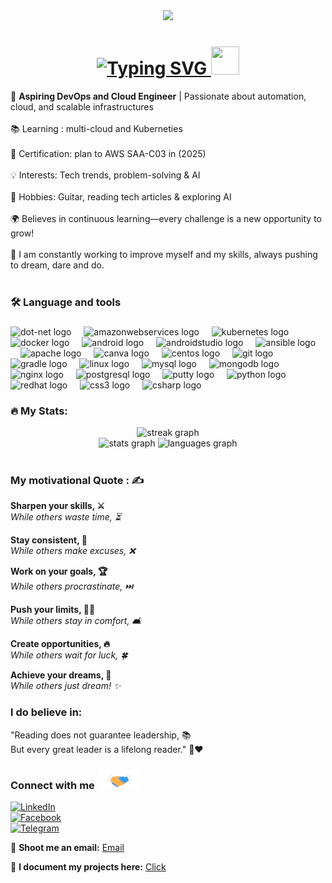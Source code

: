 <div align="center">
  <img height="171" src="https://user-images.githubusercontent.com/74038190/212749171-b84692a8-2b04-4e3b-93ca-ac14705da224.gif"  />
</div>

<h1 align="center">
  <a href="https://git.io/typing-svg">
    <img src="https://readme-typing-svg.herokuapp.com?font=Fira+Code&size=30&duration=3000&pause=1000&color=22C55E&center=true&vCenter=true&random=false&width=500&lines=Hey+there%2C+I'm+Suresh+Bk!" alt="Typing SVG" />
  </a>
  <img src="https://media4.giphy.com/media/v1.Y2lkPTc5MGI3NjExNGVzYWpmb3c1dTU2amhpemtxajB3a29rcXI4NnQzbmJ4cHZ5dHFreCZlcD12MV9pbnRlcm5hbF9naWZfYnlfaWQmY3Q9cw/6A3wecy5U7aI9lNJVH/giphy.gif" width="45px" height="45px" />
</h1>

<p align="left">🚀 <b>Aspiring DevOps and Cloud Engineer</b> | Passionate about automation, cloud, and scalable infrastructures<br><br>📚 Learning : multi-cloud and Kuberneties<br><br>🎯 Certification: plan to AWS SAA-C03 in (2025)<br><br>💡 Interests: Tech trends, problem-solving & AI<br><br>🎸 Hobbies: Guitar, reading tech articles & exploring AI<br><br>🌍 Believes in continuous learning—every challenge is a new opportunity to grow!<br><br>🌟 I am constantly working to improve myself and my skills, always pushing to dream, dare and do.<br><br></p>


###

<h3 align="left">🛠 Language and tools</h3>

###

<div align="left">
  <img src="https://cdn.jsdelivr.net/gh/devicons/devicon/icons/dot-net/dot-net-original.svg" height="40" alt="dot-net logo"  />
  <img width="12" />
  <img src="https://cdn.jsdelivr.net/gh/devicons/devicon/icons/amazonwebservices/amazonwebservices-line-wordmark.svg" height="40" alt="amazonwebservices logo"  />
  <img width="12" />
  <img src="https://cdn.jsdelivr.net/gh/devicons/devicon/icons/kubernetes/kubernetes-plain.svg" height="40" alt="kubernetes logo"  />
  <img width="12" />
  <img src="https://cdn.jsdelivr.net/gh/devicons/devicon/icons/docker/docker-plain-wordmark.svg" height="40" alt="docker logo"  />
  <img width="12" />
  <img src="https://cdn.jsdelivr.net/gh/devicons/devicon/icons/android/android-original.svg" height="40" alt="android logo"  />
  <img width="12" />
  <img src="https://cdn.jsdelivr.net/gh/devicons/devicon/icons/androidstudio/androidstudio-original.svg" height="40" alt="androidstudio logo"  />
  <img width="12" />
  <img src="https://cdn.jsdelivr.net/gh/devicons/devicon/icons/ansible/ansible-original.svg" height="40" alt="ansible logo"  />
  <img width="12" />
  <img src="https://cdn.jsdelivr.net/gh/devicons/devicon/icons/apache/apache-original.svg" height="40" alt="apache logo"  />
  <img width="12" />
  <img src="https://cdn.jsdelivr.net/gh/devicons/devicon/icons/canva/canva-original.svg" height="40" alt="canva logo"  />
  <img width="12" />
  <img src="https://cdn.jsdelivr.net/gh/devicons/devicon/icons/centos/centos-original.svg" height="40" alt="centos logo"  />
  <img width="12" />
  <img src="https://cdn.jsdelivr.net/gh/devicons/devicon/icons/git/git-original.svg" height="40" alt="git logo"  />
  <img width="12" />
  <img src="https://cdn.jsdelivr.net/gh/devicons/devicon/icons/gradle/gradle-original.svg" height="40" alt="gradle logo"  />
  <img width="12" />
  <img src="https://cdn.jsdelivr.net/gh/devicons/devicon/icons/linux/linux-original.svg" height="40" alt="linux logo"  />
  <img width="12" />
  <img src="https://cdn.jsdelivr.net/gh/devicons/devicon/icons/mysql/mysql-original.svg" height="40" alt="mysql logo"  />
  <img width="12" />
  <img src="https://cdn.jsdelivr.net/gh/devicons/devicon/icons/mongodb/mongodb-original.svg" height="40" alt="mongodb logo"  />
  <img width="12" />
  <img src="https://cdn.jsdelivr.net/gh/devicons/devicon/icons/nginx/nginx-original.svg" height="40" alt="nginx logo"  />
  <img width="12" />
  <img src="https://cdn.jsdelivr.net/gh/devicons/devicon/icons/postgresql/postgresql-original.svg" height="40" alt="postgresql logo"  />
  <img width="12" />
  <img src="https://cdn.jsdelivr.net/gh/devicons/devicon/icons/putty/putty-original.svg" height="40" alt="putty logo"  />
  <img width="12" />
  <img src="https://cdn.jsdelivr.net/gh/devicons/devicon/icons/python/python-original.svg" height="40" alt="python logo"  />
  <img width="12" />
  <img src="https://cdn.jsdelivr.net/gh/devicons/devicon/icons/redhat/redhat-original.svg" height="40" alt="redhat logo"  />
  <img width="12" />
  <img src="https://cdn.jsdelivr.net/gh/devicons/devicon/icons/css3/css3-original.svg" height="40" alt="css3 logo"  />
  <img width="12" />
  <img src="https://cdn.jsdelivr.net/gh/devicons/devicon/icons/csharp/csharp-original.svg" height="40" alt="csharp logo"  />
</div>

### 🔥 My Stats:  
<div align="center">
  <img src="https://streak-stats.demolab.com?user=tezen96&locale=en&mode=daily&theme=dark&hide_border=false&border_radius=5&order=3" height="200" width="450" alt="streak graph" />
</div>

<div align="center">
  <img src="https://github-readme-stats.vercel.app/api?username=tezen96&hide_title=false&hide_rank=false&show_icons=true&include_all_commits=true&count_private=true&disable_animations=false&theme=dracula&locale=en&hide_border=false&order=1&custom_title=A%2B%20GitHub%20Stats&rank_icon=github" height="180" width="450" alt="stats graph" />
  <img src="https://github-readme-stats.vercel.app/api/top-langs?username=tezen96&locale=en&hide_title=false&layout=compact&card_width=350&langs_count=6&theme=dracula&hide_border=true&order=2" height="180" width="450" alt="languages graph" />
</div>
&nbsp;
&nbsp;

### My motivational Quote : ✍️
**Sharpen your skills, ⚔️**  
*While others waste time, ⏳*  

**Stay consistent, 📖**  
*While others make excuses, ❌*  

**Work on your goals, 🏆**  
*While others procrastinate, ⏭️*  

**Push your limits, 🏋️‍♂️**  
*While others stay in comfort, 🛋️*  

**Create opportunities, 🔥**  
*While others wait for luck, 🍀*  

**Achieve your dreams, 🚀**  
*While others just dream! ✨*


### I do believe in:
"Reading does not guarantee leadership, 📚<br>
But every great leader is a lifelong reader." 👑❤️
</b>

  ### Connect with me <img src="https://github.com/SatYu26/SatYu26/blob/master/Assets/Handshake.gif" height="32px">
[![LinkedIn](https://img.shields.io/badge/LinkedIn-0077B5?style=for-the-badge&logo=linkedin&logoColor=white)](https://www.linkedin.com/in/bksuresh/)  
[![Facebook](https://img.shields.io/badge/Facebook-1877F2?style=for-the-badge&logo=facebook&logoColor=white)](https://www.facebook.com/nepolian.suresh)  
[![Telegram](https://img.shields.io/badge/Telegram-26A5E4?style=for-the-badge&logo=telegram&logoColor=white)](https://t.me/Nepoliansuresh)  


📧 **Shoot me an email:** [Email](mailto:pingsuresh3@gmail.com)

📝 **I document my projects here:** [Click](https://sureshbk.hashnode.dev/?source=top_nav_blog_home)
